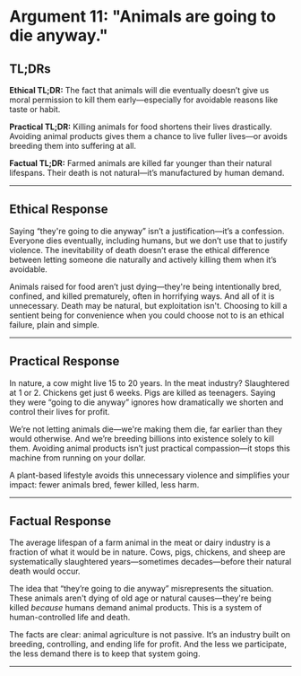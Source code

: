 # Argument 11: "Animals are going to die anyway."

## TL;DRs

**Ethical TL;DR:**
The fact that animals will die eventually doesn’t give us moral permission to kill them early—especially for avoidable reasons like taste or habit.

**Practical TL;DR:**
Killing animals for food shortens their lives drastically. Avoiding animal products gives them a chance to live fuller lives—or avoids breeding them into suffering at all.

**Factual TL;DR:**
Farmed animals are killed far younger than their natural lifespans. Their death is not natural—it’s manufactured by human demand.

---

## Ethical Response

Saying “they're going to die anyway” isn’t a justification—it’s a confession. Everyone dies eventually, including humans, but we don’t use that to justify violence. The inevitability of death doesn’t erase the ethical difference between letting someone die naturally and actively killing them when it’s avoidable.

Animals raised for food aren’t just dying—they're being intentionally bred, confined, and killed prematurely, often in horrifying ways. And all of it is unnecessary. Death may be natural, but exploitation isn't. Choosing to kill a sentient being for convenience when you could choose not to is an ethical failure, plain and simple.

---

## Practical Response

In nature, a cow might live 15 to 20 years. In the meat industry? Slaughtered at 1 or 2. Chickens get just 6 weeks. Pigs are killed as teenagers. Saying they were “going to die anyway” ignores how dramatically we shorten and control their lives for profit.

We’re not letting animals die—we're making them die, far earlier than they would otherwise. And we’re breeding billions into existence solely to kill them. Avoiding animal products isn’t just practical compassion—it stops this machine from running on your dollar.

A plant-based lifestyle avoids this unnecessary violence and simplifies your impact: fewer animals bred, fewer killed, less harm.

---

## Factual Response

The average lifespan of a farm animal in the meat or dairy industry is a fraction of what it would be in nature. Cows, pigs, chickens, and sheep are systematically slaughtered years—sometimes decades—before their natural death would occur.

The idea that “they’re going to die anyway” misrepresents the situation. These animals aren't dying of old age or natural causes—they're being killed *because* humans demand animal products. This is a system of human-controlled life and death.

The facts are clear: animal agriculture is not passive. It’s an industry built on breeding, controlling, and ending life for profit. And the less we participate, the less demand there is to keep that system going.

---
